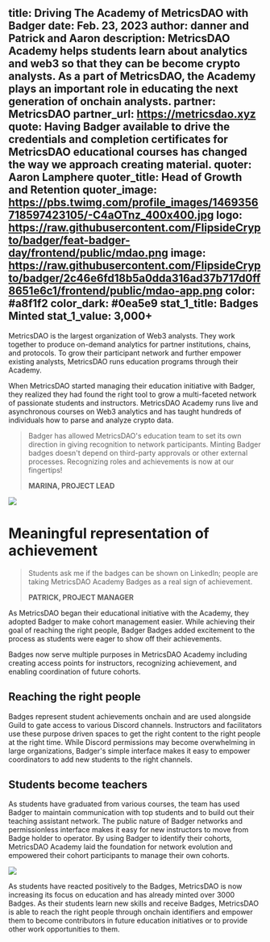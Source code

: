 title: Driving The Academy of MetricsDAO with Badger
date: Feb. 23, 2023
author: danner and Patrick and Aaron
description: MetricsDAO Academy helps students learn about analytics and web3 so that they can be become crypto analysts. As a part of MetricsDAO, the Academy plays an important role in educating the next generation of onchain analysts.
partner: MetricsDAO
partner_url: https://metricsdao.xyz
quote: Having Badger available to drive the credentials and completion certificates for MetricsDAO educational courses has changed the way we approach creating material.
quoter: Aaron Lamphere
quoter_title: Head of Growth and Retention
quoter_image: https://pbs.twimg.com/profile_images/1469356718597423105/-C4aOTnz_400x400.jpg
logo: https://raw.githubusercontent.com/FlipsideCrypto/badger/feat-badger-day/frontend/public/mdao.png
image: https://raw.githubusercontent.com/FlipsideCrypto/badger/2c46e6fd18b5a0dda316ad37b717d0ff8651e6c1/frontend/public/mdao-app.png
color: #a8f1f2
color_dark: #0ea5e9
stat_1_title: Badges Minted
stat_1_value: 3,000+
---
MetricsDAO is the largest organization of Web3 analysts. They work together to produce on-demand analytics for partner institutions, chains, and protocols. To grow their participant network and further empower existing analysts, MetricsDAO runs education programs through their Academy.

When MetricsDAO started managing their education initiative with Badger, they realized they had found the right tool to grow a multi-faceted network of passionate students and instructors. MetricsDAO Academy runs live and asynchronous courses on Web3 analytics and has taught hundreds of individuals how to parse and analyze crypto data.

> Badger has allowed MetricsDAO's education team to set its own direction in giving recognition to network participants. Minting Badger badges doesn't depend on third-party approvals or other external processes. Recognizing roles and achievements is now at our fingertips!
> 
> **MARINA, PROJECT LEAD**

![](https://i.seadn.io/gcs/files/4dd29ffbba7808eaa6252a7889595584.png?auto=format&w=300)

# Meaningful representation of achievement

> Students ask me if the badges can be shown on LinkedIn; people are taking MetricsDAO Academy Badges as a real sign of achievement. 
> 
> **PATRICK, PROJECT MANAGER**

As MetricsDAO began their educational initiative with the Academy, they adopted Badger to make cohort management easier. While achieving their goal of reaching the right people, Badger Badges added excitement to the process as students were eager to show off their achievements.

Badges now serve multiple purposes in MetricsDAO Academy including creating access points for instructors, recognizing achievement, and enabling coordination of future cohorts. 

## Reaching the right people

 Badges represent student achievements onchain and are used alongside Guild to gate access to various Discord channels. Instructors and facilitators use these purpose driven spaces to get the right content to the right people at the right time. While Discord permissions may become overwhelming in large organizations, Badger's simple interface makes it easy to empower coordinators to add new students to the right channels.

## Students become teachers

 As students have graduated from various courses, the team has used Badger to maintain communication with top students and to build out their teaching assistant network. The public nature of Badger networks and permissionless interface makes it easy for new instructors to move from Badge holder to operator. By using Badger to identify their cohorts, MetricsDAO Academy laid the foundation for network evolution and empowered their cohort participants to manage their own cohorts.

 ![](https://i.seadn.io/gcs/files/875893effb1e6fbb6c7100bc01090fd9.png?auto=format&w=300)

As students have reacted positively to the Badges, MetricsDAO is now increasing its focus on education and has already minted over 3000 Badges. As their students learn new skills and receive Badges, MetricsDAO is able to reach the right people through onchain identifiers and empower them to become contributors in future education initiatives or to provide other work opportunities to them.
